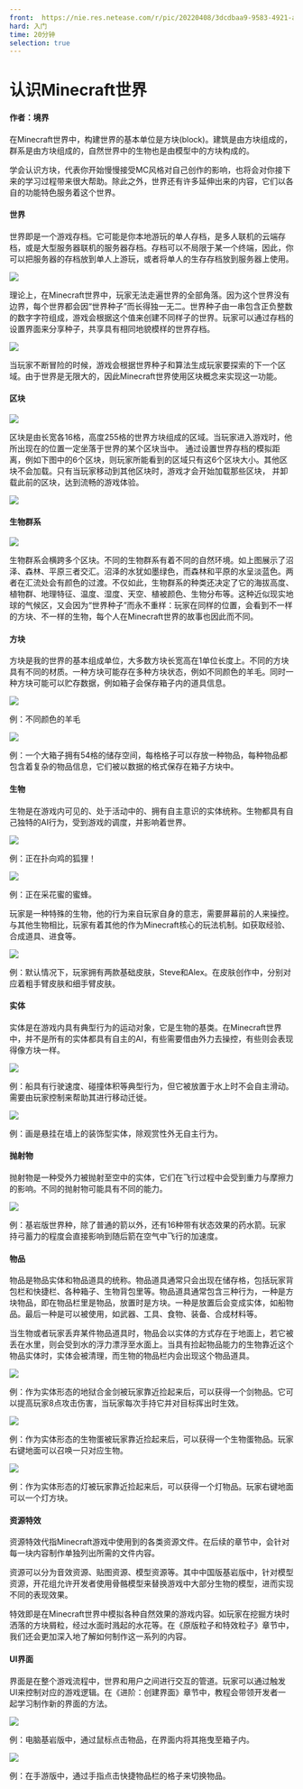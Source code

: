 ```yaml
---
front: 	https://nie.res.netease.com/r/pic/20220408/3dcdbaa9-9583-4921-a28d-33df67afe608.png
hard: 入门
time: 20分钟
selection: true
---
```


# 认识Minecraft世界

#### 作者：境界



在Minecraft世界中，构建世界的基本单位是方块(block)。建筑是由方块组成的，群系是由方块组成的，自然世界中的生物也是由模型中的方块构成的。

学会认识方块，代表你开始慢慢接受MC风格对自己创作的影响，也将会对你接下来的学习过程带来很大帮助。除此之外，世界还有许多延伸出来的内容，它们以各自的功能特色服务着这个世界。



#### 世界

世界即是一个游戏存档。它可能是你本地游玩的单人存档，是多人联机的云端存档，或是大型服务器联机的服务器存档。存档可以不局限于某一个终端，因此，你可以把服务器的存档放到单人上游玩，或者将单人的生存存档放到服务器上使用。

![](./images/1_1.jpg)

理论上，在Minecraft世界中，玩家无法走遍世界的全部角落。因为这个世界没有边界，每个世界都会因“世界种子”而长得独一无二。世界种子由一串包含正负整数的数字字符组成，游戏会根据这个值来创建不同样子的世界。玩家可以通过存档的设置界面来分享种子，共享具有相同地貌模样的世界存档。



![](./images/1_2.jpg)

当玩家不断冒险的时候，游戏会根据世界种子和算法生成玩家要探索的下一个区域。由于世界是无限大的，因此Minecraft世界使用区块概念来实现这一功能。



#### 区块

![](./images/1_qukuai.jpg)

区块是由长宽各16格，高度255格的世界方块组成的区域。当玩家进入游戏时，他所出现在的位置一定坐落于世界的某个区块当中。
通过设置世界存档的模拟距离，例如下图中的6个区块，则玩家所能看到的区域只有这6个区块大小。其他区块不会加载。只有当玩家移动到其他区块时，游戏才会开始加载那些区块， 并卸载此前的区块，达到流畅的游戏体验。

![](./images/1_mnjl.jpg)



#### 生物群系

![](./images/1_3.jpg)

生物群系会横跨多个区块。不同的生物群系有着不同的自然环境。如上图展示了沼泽、森林、平原三者交汇。沼泽的水犹如墨绿色，而森林和平原的水呈淡蓝色。两者在汇流处会有颜色的过渡。不仅如此，生物群系的种类还决定了它的海拔高度、植物群、地理特征、温度、湿度、天空、植被颜色、生物分布等。这种近似现实地球的气候区，又会因为“世界种子”而永不重样：玩家在同样的位置，会看到不一样的方块、不一样的生物，每个人在Minecraft世界的故事也因此而不同。



#### 方块

方块是我的世界的基本组成单位，大多数方块长宽高在1单位长度上。不同的方块具有不同的材质。一种方块可能存在多种方块状态，例如不同颜色的羊毛。同时一种方块可能可以贮存数据，例如箱子会保存箱子内的道具信息。


![](./images/1_ym.jpg)

例：不同颜色的羊毛


![](./images/1_xz.jpg)

例：一个大箱子拥有54格的储存空间，每格格子可以存放一种物品，每种物品都包含着复杂的物品信息，它们被以数据的格式保存在箱子方块中。



#### 生物

生物是在游戏内可见的、处于活动中的、拥有自主意识的实体统称。生物都具有自己独特的AI行为，受到游戏的调度，并影响着世界。

![](./images/1_hl.jpg)

例：正在扑向鸡的狐狸！



![](./images/1_mf.jpg)

例：正在采花蜜的蜜蜂。



玩家是一种特殊的生物，他的行为来自玩家自身的意志，需要屏幕前的人来操控。与其他生物相比，玩家有着其他的作为Minecraft核心的玩法机制。如获取经验、合成道具、进食等。

![](./images/1_sdf.jpg)

例：默认情况下，玩家拥有两款基础皮肤，Steve和Alex。在皮肤创作中，分别对应着粗手臂皮肤和细手臂皮肤。



#### 实体

实体是在游戏内具有典型行为的运动对象，它是生物的基类。在Minecraft世界中，并不是所有的实体都具有自主的AI，有些需要借由外力去操控，有些则会表现得像方块一样。



![](./images/1_c.jpg)



例：船具有行驶速度、碰撞体积等典型行为，但它被放置于水上时不会自主滑动。需要由玩家控制来帮助其进行移动迁徙。



![](./images/1_hb.jpg)

例：画是悬挂在墙上的装饰型实体，除观赏性外无自主行为。



#### 抛射物

抛射物是一种受外力被抛射至空中的实体，它们在飞行过程中会受到重力与摩擦力的影响。不同的抛射物可能具有不同的能力。

![](./images/1_j.jpg)

例：基岩版世界种，除了普通的箭以外，还有16种带有状态效果的药水箭。玩家持弓蓄力的程度会直接影响到随后箭在空气中飞行的加速度。



#### 物品

物品是物品实体和物品道具的统称。物品道具通常只会出现在储存格，包括玩家背包栏和快捷栏、各种箱子、生物背包里等。物品道具通常包含三种行为，一种是方块物品，即在物品栏里是物品，放置时是方块。一种是放置后会变成实体，如船物品。最后一种是可以被使用，如武器、工具、食物、装备、合成材料等。

当生物或者玩家丢弃某件物品道具时，物品会以实体的方式存在于地面上，若它被丢在水里，则会受到水的浮力漂浮至水面上。当具有捡起物品能力的生物靠近这个物品实体时，实体会被清理，而生物的物品栏内会出现这个物品道具。



![](./images/1_tiej.jpg)

例：作为实体形态的地狱合金剑被玩家靠近捡起来后，可以获得一个剑物品。它可以提高玩家8点攻击伤害，当玩家每次手持它并对目标挥出时生效。



![](./images/1_shengwud.jpg)

例：作为实体形态的生物蛋被玩家靠近捡起来后，可以获得一个生物蛋物品。玩家右键地面可以召唤一只对应生物。



![](./images/1_dengl.jpg)

例：作为实体形态的灯被玩家靠近捡起来后，可以获得一个灯物品。玩家右键地面可以一个灯方块。



#### 资源特效

资源特效代指Minecraft游戏中使用到的各类资源文件。在后续的章节中，会针对每一块内容制作单独列出所需的文件内容。

资源可以分为音效资源、贴图资源、模型资源等。其中中国版基岩版中，针对模型资源，开花组允许开发者使用骨骼模型来替换游戏中大部分生物的模型，进而实现不同的表现效果。

特效即是在Minecraft世界中模拟各种自然效果的游戏内容。如玩家在挖掘方块时洒落的方块屑粒，经过水面时溅起的水花等。在《原版粒子和特效粒子》章节中，我们还会更加深入地了解如何制作这一系列的内容。



#### UI界面

界面是在整个游戏流程中，世界和用户之间进行交互的管道。玩家可以通过触发UI来控制对应的游戏逻辑。在《进阶：创建界面》章节中，教程会带领开发者一起学习制作新的界面的方法。

![](./images/1_wupinl.jpg)

例：电脑基岩版中，通过鼠标点击物品，在界面内将其拖曳至箱子内。



![](./images/1_diushengwud.jpg)

例：在手游版中，通过手指点击快捷物品栏的格子来切换物品。